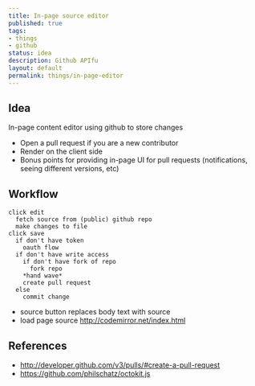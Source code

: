 ```yaml
---
title: In-page source editor
published: true
tags:
- things
- github
status: idea
description: Github APIfu
layout: default
permalink: things/in-page-editor
---
```


## Idea

In-page content editor using github to store changes

 - Open a pull request if you are a new contributor
 - Render on the client side
 - Bonus points for providing in-page UI for pull requests (notifications, seeing different versions, etc)

## Workflow

```
click edit
  fetch source from (public) github repo
  make changes to file
click save
  if don't have token
    oauth flow
  if don't have write access
    if don't have fork of repo
      fork repo
    *hand wave*
    create pull request
  else
    commit change
``` 

 - source button
 replaces body text with source
 - load page source 
http://codemirror.net/index.html

## References

 - <http://developer.github.com/v3/pulls/#create-a-pull-request>
 - <https://github.com/philschatz/octokit.js>
